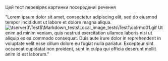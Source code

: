 Цей тест перевіряє картинки посередениі речення

"Lorem ipsum dolor sit amet, consectetur adipiscing elit, sed do eiusmod tempor incididunt ut labore et dolore magna aliqua. ![\\tserver3\Test$\Markdown_tests\Local_image_tests\Test1\colrmd01.gif](\\tserver3\Test\Markdown_tests\Local_image_tests\Test1\colrmd01.gif "Test_image") Ut enim ad minim veniam, quis nostrud exercitation ullamco laboris nisi ut aliquip ex ea commodo consequat. Duis aute irure dolor in reprehenderit in voluptate velit esse cillum dolore eu fugiat nulla pariatur. Excepteur sint occaecat cupidatat non proident, sunt in culpa qui officia deserunt mollit anim id est laborum."